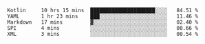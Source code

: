 <!--START_SECTION:waka-->
```text
Kotlin     10 hrs 15 mins  █████████████████████░░░░   84.51 % 
YAML       1 hr 23 mins    ███░░░░░░░░░░░░░░░░░░░░░░   11.46 % 
Markdown   17 mins         ▓░░░░░░░░░░░░░░░░░░░░░░░░   02.40 % 
SPI        4 mins          ░░░░░░░░░░░░░░░░░░░░░░░░░   00.66 % 
XML        3 mins          ░░░░░░░░░░░░░░░░░░░░░░░░░   00.54 % 
```
<!--END_SECTION:waka-->
